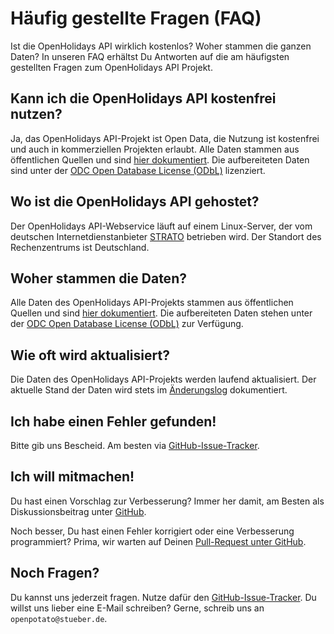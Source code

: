 # Häufig gestellte Fragen (FAQ)

Ist die OpenHolidays API wirklich kostenlos? Woher stammen die ganzen Daten? In unseren FAQ erhältst Du Antworten auf die am häufigsten gestellten Fragen zum OpenHolidays API Projekt.

## Kann ich die OpenHolidays API kostenfrei nutzen?

Ja, das OpenHolidays API-Projekt ist Open Data, die Nutzung ist kostenfrei und auch in kommerziellen Projekten erlaubt. Alle Daten stammen aus öffentlichen Quellen und sind [hier dokumentiert](sources.md). Die aufbereiteten Daten sind unter der [ODC Open Database License (ODbL)](https://raw.githubusercontent.com/openpotato/openholidaysapi.data/refs/heads/main/LICENSE) lizenziert.

## Wo ist die OpenHolidays API gehostet?

Der OpenHolidays API-Webservice läuft auf einem Linux-Server, der vom deutschen Internetdienstanbieter [STRATO](https://www.strato.de/) betrieben wird. Der Standort des Rechenzentrums ist Deutschland.

## Woher stammen die Daten?

Alle Daten des OpenHolidays API-Projekts stammen aus öffentlichen Quellen und sind [hier dokumentiert](sources.md). Die aufbereiteten Daten stehen unter der [ODC Open Database License (ODbL)](https://raw.githubusercontent.com/openpotato/openholidaysapi.data/refs/heads/main/LICENSE) zur Verfügung.

## Wie oft wird aktualisiert?

Die Daten des OpenHolidays API-Projekts werden laufend aktualisiert. Der aktuelle Stand der Daten wird stets im [Änderungslog](change-log-data.md) dokumentiert.

## Ich habe einen Fehler gefunden!

Bitte gib uns Bescheid. Am besten via [GitHub-Issue-Tracker](https://github.com/openpotato/openholidaysapi/issues).

## Ich will mitmachen!

Du hast einen Vorschlag zur Verbesserung? Immer her damit, am Besten als Diskussionsbeitrag unter [GitHub](https://github.com/openpotato/openholidaysapi.website/discussions). 

Noch besser, Du hast einen Fehler korrigiert oder eine Verbesserung programmiert? Prima, wir warten auf Deinen [Pull-Request unter GitHub](https://github.com/openpotato/openholidaysapi/pulls).

## Noch Fragen?

Du kannst uns jederzeit fragen. Nutze dafür den [GitHub-Issue-Tracker](https://github.com/openpotato/openholidaysapi/issues). Du willst uns lieber eine E-Mail schreiben? Gerne, schreib uns an `openpotato@stueber.de`.

